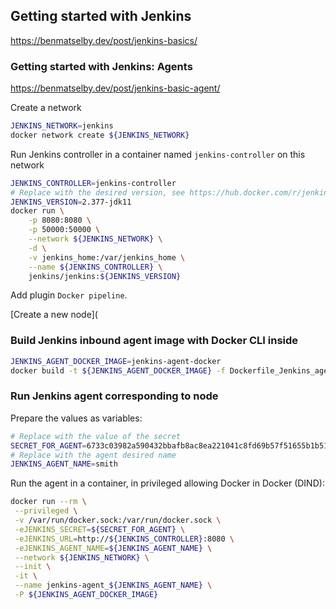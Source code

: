 
## Getting started with Jenkins

https://benmatselby.dev/post/jenkins-basics/

### Getting started with Jenkins: Agents

https://benmatselby.dev/post/jenkins-basic-agent/

Create a network

```bash
JENKINS_NETWORK=jenkins
docker network create ${JENKINS_NETWORK}
```

Run Jenkins controller in a container named `jenkins-controller` on this network

```bash
JENKINS_CONTROLLER=jenkins-controller
# Replace with the desired version, see https://hub.docker.com/r/jenkins/jenkins/tags
JENKINS_VERSION=2.377-jdk11
docker run \
	-p 8080:8080 \
	-p 50000:50000 \
	--network ${JENKINS_NETWORK} \
	-d \
	-v jenkins_home:/var/jenkins_home \
	--name ${JENKINS_CONTROLLER} \
	jenkins/jenkins:${JENKINS_VERSION}
```

Add plugin `Docker pipeline`.

[Create a new node](

### Build Jenkins inbound agent image with Docker CLI inside

```bash
JENKINS_AGENT_DOCKER_IMAGE=jenkins-agent-docker
docker build -t ${JENKINS_AGENT_DOCKER_IMAGE} -f Dockerfile_Jenkins_agent_Docker_cli .
```

### Run Jenkins agent corresponding to node

Prepare the values as variables:

```bash
# Replace with the value of the secret
SECRET_FOR_AGENT=6733c03982a590432bbafb8ac8ea221041c8fd69b57f51655b1b511ff1933035
# Replace with the agent desired name
JENKINS_AGENT_NAME=smith
```

Run the agent in a container, in privileged allowing Docker in Docker (DIND):

```bash
docker run --rm \
 --privileged \
 -v /var/run/docker.sock:/var/run/docker.sock \
 -eJENKINS_SECRET=${SECRET_FOR_AGENT} \
 -eJENKINS_URL=http://${JENKINS_CONTROLLER}:8080 \
 -eJENKINS_AGENT_NAME=${JENKINS_AGENT_NAME} \
 --network ${JENKINS_NETWORK} \
 --init \
 -it \
 --name jenkins-agent_${JENKINS_AGENT_NAME} \
 -P ${JENKINS_AGENT_DOCKER_IMAGE}
```


